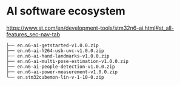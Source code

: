 # AI software ecosystem

https://www.st.com/en/development-tools/stm32n6-ai.html#st_all-features_sec-nav-tab

```
├── en.n6-ai-getstarted-v1.0.0.zip
├── en.n6-ai-h264-usb-uvc-v1.0.0.zip
├── en.n6-ai-hand-landmarks-v1.0.0.zip
├── en.n6-ai-multi-pose-estimation-v1.0.0.zip
├── en.n6-ai-people-detection-v1.0.0.zip
├── en.n6-ai-power-measurement-v1.0.0.zip
└── en.stm32cubemon-lin-v-1-10-0.zip
```
